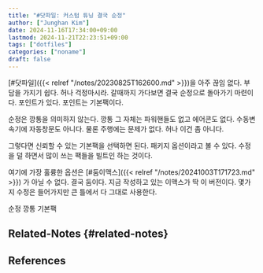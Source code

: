 ```yaml
---
title: "#닷파일: 커스텀 튜닝 결국 순정"
author: ["Junghan Kim"]
date: 2024-11-16T17:34:00+09:00
lastmod: 2024-11-21T22:23:51+09:00
tags: ["dotfiles"]
categories: ["noname"]
draft: false
---
```


<!--more-->

[#닷파일]({{< relref "/notes/20230825T162600.md" >}})을 아주 끊임 없다. 부담을 가지기 쉽다. 허나 걱정마시라. 갈때까지 가다보면 결국 순정으로 돌아가기 마련이다. 포인트가 있다. 포인트는 기본팩이다.

순정은 깡통을 의미하지 않는다. 깡통 그 자체는 파워핸들도 없고 에어콘도 없다. 수동변속기에 자동창문도 아니다. 물론 주행에는 문제가 없다. 허나 이건 좀 아니다.

그렇다면 신뢰할 수 있는 기본팩을 선택하면 된다. 패키지 옵션이라고 볼 수 있다. 수정을 덜 하면서 많이 쓰는 팩들을 빌트인 하는 것이다.

여기에 가장 훌륭한 옵션은 [#둠이맥스]({{< relref "/notes/20241003T171723.md" >}}) 가 아닐 수 없다. 결국 둠이다. 지금 작성하고 있는 이맥스가 딱 이 버전이다. 몇가지 수정은 들어가지만 큰 틀에서 다 그대로 사용한다.

순정 깡통 기본팩


## Related-Notes {#related-notes}

## References

<style>.csl-entry{text-indent: -1.5em; margin-left: 1.5em;}</style><div class="csl-bib-body">
</div>
